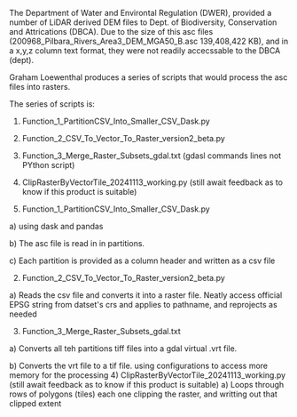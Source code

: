 The Department of Water and Environtal Regulation (DWER), provided a number of LiDAR derived DEM files 
to Dept. of Biodiversity, Conservation and Attrications (DBCA).
Due to the size of this asc files (200968_Pilbara_Rivers_Area3_DEM_MGA50_B.asc 139,408,422 KB), 
and in a x,y,z column text format, they were not readily accecssable to the DBCA (dept).

Graham Loewenthal produces a series of scripts that would process the asc files into rasters.

The series of scripts is:

1) Function_1_PartitionCSV_Into_Smaller_CSV_Dask.py

2) Function_2_CSV_To_Vector_To_Raster_version2_beta.py

3) Function_3_Merge_Raster_Subsets_gdal.txt (gdasl commands lines not PYthon script)

4) ClipRasterByVectorTile_20241113_working.py (still await feedback as to know if this product is suitable)


1) Function_1_PartitionCSV_Into_Smaller_CSV_Dask.py

a) using dask and pandas

b) The asc file is read in in partitions.

c) Each partition is provided as a column header and written as a csv file

2) Function_2_CSV_To_Vector_To_Raster_version2_beta.py

a) Reads the csv file and converts it into a raster file. Neatly access official EPSG string from datset's crs and applies to pathname, and reprojects as needed

3) Function_3_Merge_Raster_Subsets_gdal.txt

a) Converts all teh partitions tiff files into a gdal virtual .vrt file.

b) Converts the vrt file to a tif file. using configurations to access more memory for the processing
4) ClipRasterByVectorTile_20241113_working.py (still await feedback as to know if this product is suitable)
a) Loops through rows of polygons (tiles) each one clipping the raster, and writting out that clipped extent
